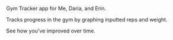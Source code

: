 Gym Tracker app for Me, Daria, and Erin.

Tracks progress in the gym by graphing inputted reps and weight.

See how you've improved over time.
